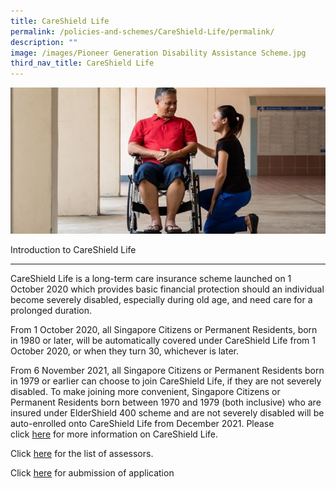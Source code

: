 ```yaml
---
title: CareShield Life
permalink: /policies-and-schemes/CareShield-Life/permalink/
description: ""
image: /images/Pioneer Generation Disability Assistance Scheme.jpg
third_nav_title: CareShield Life
---
```

![](/images/Pioneer%20Generation%20Disability%20Assistance%20Scheme.jpg)

Introduction to CareShield Life  

----------------------------------

CareShield Life is a long-term care insurance scheme launched on 1 October 2020 which provides basic financial protection should an individual become severely disabled, especially during old age, and need care for a prolonged duration.

From 1 October 2020, all Singapore Citizens or Permanent Residents, born in 1980 or later, will be automatically covered under CareShield Life from 1 October 2020, or when they turn 30, whichever is later.

From 6 November 2021, all Singapore Citizens or Permanent Residents born in 1979 or earlier can choose to join CareShield Life, if they are not severely disabled. To make joining more convenient, Singapore Citizens or Permanent Residents born between 1970 and 1979 (both inclusive) who are insured under ElderShield 400 scheme and are not severely disabled will be auto-enrolled onto CareShield Life from December 2021. Please click [here](https://careshieldlife.gov.sg/) for more information on CareShield Life.

Click [here](https://www.aic.sg/Assessors-list) for the list of assessors.

Click [here](https://efinance.aic.sg/) for aubmission of application
